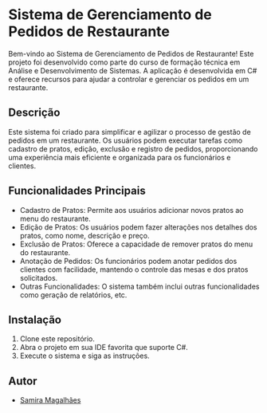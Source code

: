 # Sistema de Gerenciamento de Pedidos de Restaurante

Bem-vindo ao Sistema de Gerenciamento de Pedidos de Restaurante! Este projeto foi desenvolvido como parte do curso de formação técnica em Análise e Desenvolvimento de Sistemas. A aplicação é desenvolvida em C# e oferece recursos para ajudar a controlar e gerenciar os pedidos em um restaurante.

## Descrição

Este sistema foi criado para simplificar e agilizar o processo de gestão de pedidos em um restaurante. Os usuários podem executar tarefas como cadastro de pratos, edição, exclusão e registro de pedidos, proporcionando uma experiência mais eficiente e organizada para os funcionários e clientes.

## Funcionalidades Principais

- Cadastro de Pratos: Permite aos usuários adicionar novos pratos ao menu do restaurante.
- Edição de Pratos: Os usuários podem fazer alterações nos detalhes dos pratos, como nome, descrição e preço.
- Exclusão de Pratos: Oferece a capacidade de remover pratos do menu do restaurante.
- Anotação de Pedidos: Os funcionários podem anotar pedidos dos clientes com facilidade, mantendo o controle das mesas e dos pratos solicitados.
- Outras Funcionalidades: O sistema também inclui outras funcionalidades como geração de relatórios, etc.

## Instalação

1. Clone este repositório.
2. Abra o projeto em sua IDE favorita que suporte C#.
3. Execute o sistema e siga as instruções.

## Autor

- [Samira Magalhães](https://github.com/samimgl)
